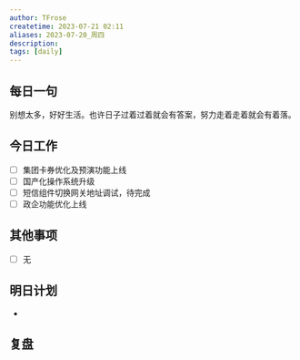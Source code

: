 ```yaml
---
author: TFrose
createtime: 2023-07-21 02:11
aliases: 2023-07-20_周四
description:
tags: [daily]
---
```


## 每日一句
别想太多，好好生活。也许日子过着过着就会有答案，努力走着走着就会有着落。


## 今日工作
- [ ] 集团卡券优化及预演功能上线
- [ ] 国产化操作系统升级
- [ ] 短信组件切换网关地址调试，待完成
- [ ] 政企功能优化上线

## 其他事项
- [ ] 无

## 明日计划
- 

## 复盘

